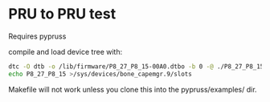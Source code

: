 # PRU to PRU test

Requires pypruss

compile and load device tree with:
``` bash
dtc -O dtb -o /lib/firmware/P8_27_P8_15-00A0.dtbo -b 0 -@ ./P8_27_P8_15-00A0.dts
echo P8_27_P8_15 >/sys/devices/bone_capemgr.9/slots
```

Makefile will not work unless you clone this into the pypruss/examples/ dir.
